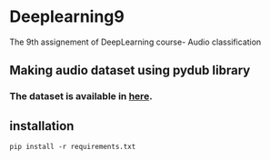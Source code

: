 # Deeplearning9
The 9th assignement of DeepLearning course- Audio classification

## Making audio dataset using pydub library

### The dataset is available in [here](https://drive.google.com/drive/folders/1-5rxcuT0mGgjHWdnS68WUYc3JuwUgjmE?usp=drive_link).

## installation
```
pip install -r requirements.txt
```